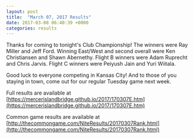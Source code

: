 ```yaml
---
layout: post
title:  "March 07, 2017 Results"
date: 2017-03-08 06:40:39 +0000
categories: results
---
```

Thanks for coming to tonight's Club Championship! The winners were Ray Miller and Jeff Ford. Winning East/West and second overall were Ken Christiansen and Shawn Abernethy. Flight B winners were Adam Ruprecht and Chris Jarvis. Flight C winners were Peiyush Jain and Yuri Wiitala.

Good luck to everyone competing in Kansas City! And to those of you staying in town, come out for our regular Tuesday game next week.

Full results are available at [https://mercerislandbridge.github.io/2017/170307E.htm](https://mercerislandbridge.github.io/2017/170307E.htm)

Common game results are available at [http://thecommongame.com/NiteResults/20170307Rank.html](http://thecommongame.com/NiteResults/20170307Rank.html)
